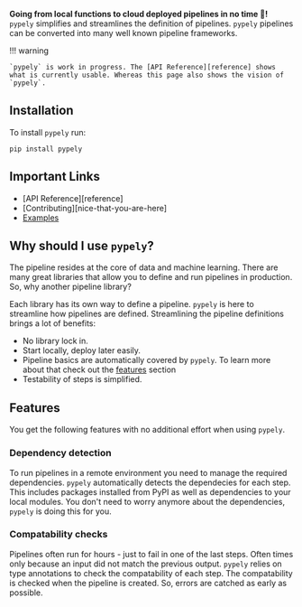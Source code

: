 **Going from local functions to cloud deployed pipelines in no time :rocket:!** 
`pypely` simplifies and streamlines the definition of pipelines. `pypely` pipelines can be converted into many well known pipeline frameworks.

!!! warning

    `pypely` is work in progress. The [API Reference][reference] shows what is currently usable. Whereas this page also shows the vision of `pypely`.

## Installation
To install `pypely` run: 

```shell
pip install pypely
```

## Important Links
- [API Reference][reference]
- [Contributing][nice-that-you-are-here]
- [Examples](https://github.com/stoney95/pypely/tree/main/examples)

## Why should I use `pypely`?
The pipeline resides at the core of data and machine learning. There are many great libraries that allow you to define and run pipelines in production. So, why another pipeline library? 

Each library has its own way to define a pipeline. `pypely` is here to streamline how pipelines are defined. Streamlining the pipeline definitions brings a lot of benefits:

* No library lock in.
* Start locally, deploy later easily.
* Pipeline basics are automatically covered by `pypely`. To learn more about that check out the [features](#features) section
* Testability of steps is simplified.

## Features
You get the following features with no additional effort when using `pypely`.

### Dependency detection
To run pipelines in a remote environment you need to manage the required dependencies. `pypely` automatically detects the dependecies for each step. This includes packages installed from PyPI as well as dependencies to your local modules. You don't need to worry anymore about the dependencies, `pypely` is doing this for you.

### Compatability checks
Pipelines often run for hours - just to fail in one of the last steps. Often times only because an input did not match the previous output. `pypely` relies on type annotations to check the compatability of each step. The compatability is checked when the pipeline is created. So, errors are catched as early as possible.